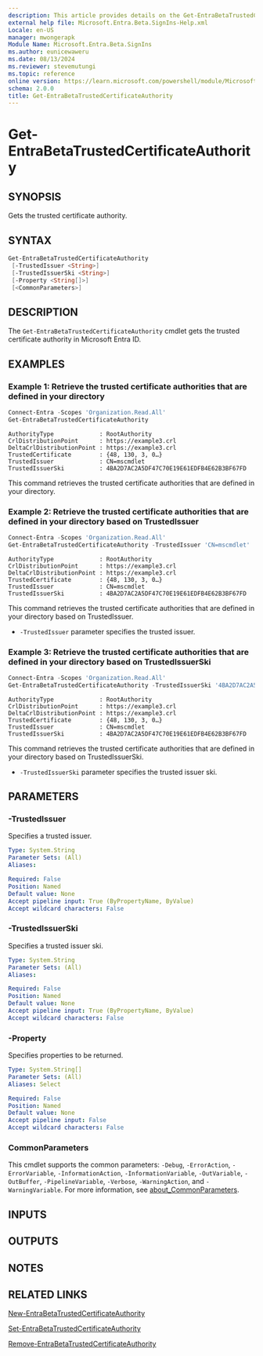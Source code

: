 ```yaml
---
description: This article provides details on the Get-EntraBetaTrustedCertificateAuthority command.
external help file: Microsoft.Entra.Beta.SignIns-Help.xml
Locale: en-US
manager: mwongerapk
Module Name: Microsoft.Entra.Beta.SignIns
ms.author: eunicewaweru
ms.date: 08/13/2024
ms.reviewer: stevemutungi
ms.topic: reference
online version: https://learn.microsoft.com/powershell/module/Microsoft.Entra.Beta.SignIns/Get-EntraBetaTrustedCertificateAuthority
schema: 2.0.0
title: Get-EntraBetaTrustedCertificateAuthority
---
```


# Get-EntraBetaTrustedCertificateAuthority

## SYNOPSIS

Gets the trusted certificate authority.

## SYNTAX

```powershell
Get-EntraBetaTrustedCertificateAuthority
 [-TrustedIssuer <String>]
 [-TrustedIssuerSki <String>]
 [-Property <String[]>]
 [<CommonParameters>]
```

## DESCRIPTION

The `Get-EntraBetaTrustedCertificateAuthority` cmdlet gets the trusted certificate authority in Microsoft Entra ID.

## EXAMPLES

### Example 1: Retrieve the trusted certificate authorities that are defined in your directory

```powershell
Connect-Entra -Scopes 'Organization.Read.All'
Get-EntraBetaTrustedCertificateAuthority
```

```Output
AuthorityType             : RootAuthority
CrlDistributionPoint      : https://example3.crl
DeltaCrlDistributionPoint : https://example3.crl
TrustedCertificate        : {48, 130, 3, 0…}
TrustedIssuer             : CN=mscmdlet
TrustedIssuerSki          : 4BA2D7AC2A5DF47C70E19E61EDFB4E62B3BF67FD
```

This command retrieves the trusted certificate authorities that are defined in your directory.

### Example 2: Retrieve the trusted certificate authorities that are defined in your directory based on TrustedIssuer

```powershell
Connect-Entra -Scopes 'Organization.Read.All'
Get-EntraBetaTrustedCertificateAuthority -TrustedIssuer 'CN=mscmdlet'
```

```Output
AuthorityType             : RootAuthority
CrlDistributionPoint      : https://example3.crl
DeltaCrlDistributionPoint : https://example3.crl
TrustedCertificate        : {48, 130, 3, 0…}
TrustedIssuer             : CN=mscmdlet
TrustedIssuerSki          : 4BA2D7AC2A5DF47C70E19E61EDFB4E62B3BF67FD
```

This command retrieves the trusted certificate authorities that are defined in your directory based on TrustedIssuer.

- `-TrustedIssuer` parameter specifies the trusted issuer.

### Example 3: Retrieve the trusted certificate authorities that are defined in your directory based on TrustedIssuerSki

```powershell
Connect-Entra -Scopes 'Organization.Read.All'
Get-EntraBetaTrustedCertificateAuthority -TrustedIssuerSki '4BA2D7AC2A5DF47C70E19E61EDFB4E62B3BF67FD'
```

```Output
AuthorityType             : RootAuthority
CrlDistributionPoint      : https://example3.crl
DeltaCrlDistributionPoint : https://example3.crl
TrustedCertificate        : {48, 130, 3, 0…}
TrustedIssuer             : CN=mscmdlet
TrustedIssuerSki          : 4BA2D7AC2A5DF47C70E19E61EDFB4E62B3BF67FD
```

This command retrieves the trusted certificate authorities that are defined in your directory based on TrustedIssuerSki.

- `-TrustedIssuerSki` parameter specifies the trusted issuer ski.

## PARAMETERS

### -TrustedIssuer

Specifies a trusted issuer.

```yaml
Type: System.String
Parameter Sets: (All)
Aliases:

Required: False
Position: Named
Default value: None
Accept pipeline input: True (ByPropertyName, ByValue)
Accept wildcard characters: False
```

### -TrustedIssuerSki

Specifies a trusted issuer ski.

```yaml
Type: System.String
Parameter Sets: (All)
Aliases:

Required: False
Position: Named
Default value: None
Accept pipeline input: True (ByPropertyName, ByValue)
Accept wildcard characters: False
```

### -Property

Specifies properties to be returned.

```yaml
Type: System.String[]
Parameter Sets: (All)
Aliases: Select

Required: False
Position: Named
Default value: None
Accept pipeline input: False
Accept wildcard characters: False
```

### CommonParameters

This cmdlet supports the common parameters: `-Debug`, `-ErrorAction`, `-ErrorVariable`, `-InformationAction`, `-InformationVariable`, `-OutVariable`, `-OutBuffer`, `-PipelineVariable`, `-Verbose`, `-WarningAction`, and `-WarningVariable`. For more information, see [about_CommonParameters](https://go.microsoft.com/fwlink/?LinkID=113216).

## INPUTS

## OUTPUTS

## NOTES

## RELATED LINKS

[New-EntraBetaTrustedCertificateAuthority](New-EntraBetaTrustedCertificateAuthority.md)

[Set-EntraBetaTrustedCertificateAuthority](Set-EntraBetaTrustedCertificateAuthority.md)

[Remove-EntraBetaTrustedCertificateAuthority](Remove-EntraBetaTrustedCertificateAuthority.md)
